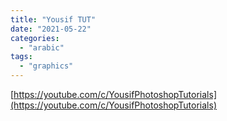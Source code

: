 ```yaml
---
title: "Yousif TUT"
date: "2021-05-22"
categories:
  - "arabic"
tags:
  - "graphics"
---
```


[https://youtube.com/c/YousifPhotoshopTutorials](https://youtube.com/c/YousifPhotoshopTutorials)
